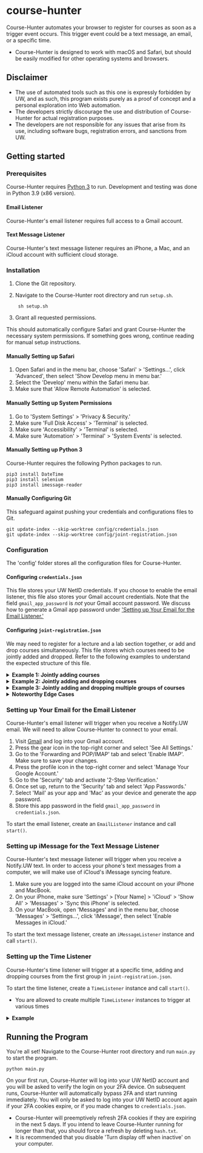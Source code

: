 # course-hunter

Course-Hunter automates your browser to register for courses as soon as a trigger event occurs. This trigger
event could be a text message, an email, or a specific time.
* Course-Hunter is designed to work with macOS and Safari, but should be easily modified for other operating systems
  and browsers.


## Disclaimer
* The use of automated tools such as this one is expressly forbidden by UW, and as such, this program exists
  purely as a proof of concept and a personal exploration into Web automation.
* The developers strictly discourage the use and distribution of Course-Hunter for actual registration purposes.
* The developers are not responsible for any issues that arise from its use, including software bugs, registration
  errors, and sanctions from UW.



## Getting started

### Prerequisites

Course-Hunter requires [Python 3](https://www.python.org/downloads/) to run. Development and testing was done
in Python 3.9 (x86 version).

#### Email Listener

Course-Hunter's email listener requires full access to a Gmail account.

#### Text Message Listener

Course-Hunter's text message listener requires an iPhone, a Mac, and an iCloud account with sufficient cloud storage.


### Installation

1. Clone the Git repository.
2. Navigate to the Course-Hunter root directory and run `setup.sh`.

        sh setup.sh

3. Grant all requested permissions.

This should automatically configure Safari and grant Course-Hunter the necessary system permissions. If something
goes wrong, continue reading for manual setup instructions.

#### Manually Setting up Safari

1. Open Safari and in the menu bar, choose 'Safari' > 'Settings…', click 'Advanced', then select
   'Show Develop menu in menu bar.'
2. Select the 'Develop' menu within the Safari menu bar.
3. Make sure that 'Allow Remote Automation' is selected.

#### Manually Setting up System Permissions

1. Go to 'System Settings' > 'Privacy & Security.'
2. Make sure 'Full Disk Access' > 'Terminal' is selected.
3. Make sure 'Accessibility' > 'Terminal' is selected.
4. Make sure 'Automation' > 'Terminal' > 'System Events' is selected.

#### Manually Setting up Python 3

Course-Hunter requires the following Python packages to run.

```
pip3 install DateTime
pip3 install selenium
pip3 install imessage-reader
```

#### Manually Configuring Git

This safeguard against pushing your credentials and configurations files to Git.

```
git update-index --skip-worktree config/credentials.json
git update-index --skip-worktree config/joint-registration.json
```


### Configuration

The 'config' folder stores all the configuration files for Course-Hunter.

#### Configuring `credentials.json`

This file stores your UW NetID credentials. If you choose to enable the email listener, this file also stores your
Gmail account credentials. Note that the field `gmail_app_password` is _not_ your Gmail account password. We
discuss how to generate a Gmail app password under ['Setting up Your Email for the Email Listener.'](#setup-email)

#### Configuring `joint-registration.json`

We may need to register for a lecture and a lab section together, or add and drop courses simultaneously. This file
stores which courses need to be jointly added and dropped. Refer to the following examples to understand the expected
structure of this file.

<details>
  <summary><h4 style="display: inline">Example 1: Jointly adding courses</h4></summary>

    {
      "data": [
        {
          "add": ["10000", "11000"],
          "drop": []
        }
      ]
    }

When Course-Hunter detects that _either_ course is available, it will register for _both_ courses.
</details>

<details>
  <summary><h4 style="display: inline">Example 2: Jointly adding and dropping courses</h4></summary>

    {
      "data": [
        {
          "add": ["10000"],
          "drop": ["11000"]
        }
      ]
    }

When Course-Hunter detects that SLN: 10000 is available, it will add SLN: 10000 and drop SLN: 11000
simultaneously. If Course-Hunter fails to register for SLN: 10000, then it will not drop SLN: 11000.
</details>

<details>
  <summary><h4 style="display: inline">Example 3: Jointly adding and dropping multiple groups of courses</h4></summary>

    {
      "data": [
        {
          "add": ["10000", "11000"],
          "drop": ["12000"]
        },
        {
          "add": ["20000"],
          "drop": ["21000", "22000"]
        }
      ]
    }

When Course-Hunter detects that either SLN: 10000 or 11000 is available, it will add SLNs: 10000 and
11000 and drop SLN: 12000 simultaneously. It will _not_ add or drop anything from the other group.
</details>

<details>
  <summary><h4 style="display: inline">Noteworthy Edge Cases</h4></summary>

  * You are allowed to specify the same add SLN code in multiple groups. When Course-Hunter detects that this course is
    available, it will only consider the first group that contains this add SLN code.
  * If you specify a drop SLN code for a class you are not registered for, Course-Hunter will ignore the drop SLN code and
    proceed as usual.
</details>

### <span id="setup-email">Setting up Your Email for the Email Listener</span>

Course-Hunter's email listener will trigger when you receive a Notify.UW email. We will need to allow Course-Hunter to
connect to your email.

1. Visit [Gmail](https://mail.google.com/) and log into your Gmail account.
2. Press the gear icon in the top-right corner and select 'See All Settings.'
3. Go to the 'Forwarding and POP/IMAP' tab and select 'Enable IMAP'. Make sure to save your changes.
4. Press the profile icon in the top-right corner and select 'Manage Your Google Account.'
5. Go to the 'Security' tab and activate '2-Step Verification.'
6. Once set up, return to the 'Security' tab and select 'App Passwords.'
7. Select 'Mail' as your app and 'Mac' as your device and generate the app password.
8. Store this app password in the field `gmail_app_password` in `credentials.json`.

To start the email listener, create an `EmailListener` instance and call `start()`.


### Setting up iMessage for the Text Message Listener

Course-Hunter's text message listener will trigger when you receive a Notify.UW text. In order to access your
phone's text messages from a computer, we will make use of iCloud's iMessage syncing feature.

1. Make sure you are logged into the same iCloud account on your iPhone and MacBook.
2. On your iPhone, make sure 'Settings' > [Your Name] > 'iCloud' > 'Show All' > 'Messages' > 'Sync this iPhone'
   is selected.
3. On your MacBook, open 'Messages' and in the menu bar, choose 'Messages' > 'Settings…', click 'iMessage', then select
   'Enable Messages in iCloud.'

To start the text message listener, create an `iMessageListener` instance and call `start()`.


### Setting up the Time Listener

Course-Hunter's time listener will trigger at a specific time, adding and dropping courses from the first group in
`joint-registration.json`.

To start the time listener, create a `TimeListener` instance and call `start()`.
* You are allowed to create multiple `TimeListener` instances to trigger at various times

<details>
  <summary><h4 style="display: inline">Example</h4></summary>

    {
      "data": [
        {
          "add": ["10000", "11000"],
          "drop": []
        },
        {
          "add": ["20000", "21000"],
          "drop": ["22000"]
        }
      ]
    }

At the specified time, Course-Hunter will register for SLNs: 10000 and 11000. It will _not_ add or drop anything
from the other group.
</details>



## Running the Program

You're all set! Navigate to the Course-Hunter root directory and run `main.py` to start the program.

    python main.py

On your first run, Course-Hunter will log into your UW NetID account and you will be asked to verify the login on your
2FA device. On subsequent runs, Course-Hunter will automatically bypass 2FA and start running immediately. You will
only be asked to log into your UW NetID account again if your 2FA cookies expire, or if you made changes to
`credentials.json`.
* Course-Hunter will preemptively refresh 2FA cookies if they are expiring in the next 5 days. If you intend to leave
  Course-Hunter running for longer than that, you should force a refresh by deleting `hash.txt`.
* It is recommended that you disable 'Turn display off when inactive' on your computer.